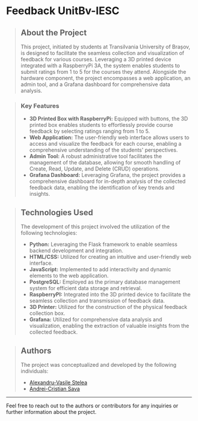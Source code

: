# Feedback UnitBv-IESC

> ## About the Project
>
> This project, initiated by students at Transilvania University of Brașov, is designed to facilitate the seamless collection and visualization of feedback for various courses. Leveraging a 3D printed device integrated with a RaspberryPi 3A, the system enables students to submit ratings from 1 to 5 for the courses they attend. Alongside the hardware component, the project encompasses a web application, an admin tool, and a Grafana dashboard for comprehensive data analysis.

> ### Key Features
> 
> - **3D Printed Box with RaspberryPi:** Equipped with buttons, the 3D printed box enables students to effortlessly provide course feedback by selecting ratings ranging from 1 to 5.
> - **Web Application:** The user-friendly web interface allows users to access and visualize the feedback for each course, enabling a comprehensive understanding of the students' perspectives.
> - **Admin Tool:** A robust administrative tool facilitates the management of the database, allowing for smooth handling of Create, Read, Update, and Delete (CRUD) operations.
> - **Grafana Dashboard:** Leveraging Grafana, the project provides a comprehensive dashboard for in-depth analysis of the collected feedback data, enabling the identification of key trends and insights.

> ## Technologies Used
> 
> The development of this project involved the utilization of the following technologies:
> 
> - **Python:** Leveraging the Flask framework to enable seamless backend development and integration.
> - **HTML/CSS:** Utilized for creating an intuitive and user-friendly web interface.
> - **JavaScript:** Implemented to add interactivity and dynamic elements to the web application.
> - **PostgreSQL:** Employed as the primary database management system for efficient data storage and retrieval.
> - **RaspberryPI:** Integrated into the 3D printed device to facilitate the seamless collection and transmission of feedback data.
> - **3D Printer:** Utilized for the construction of the physical feedback collection box.
> - **Grafana:** Utilized for comprehensive data analysis and visualization, enabling the extraction of valuable insights from the collected feedback.

> ## Authors
> 
> The project was conceptualized and developed by the following individuals:
> 
> - [Alexandru-Vasile Stelea](www.linkedin.com/in/alexandrustelea)
> - [Andrei-Cristian Sava](www.linkedin.com/in/cristianandreisava)

---

Feel free to reach out to the authors or contributors for any inquiries or further information about the project.
